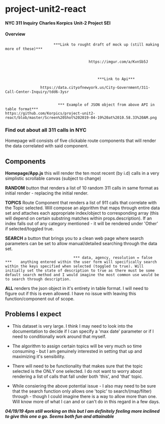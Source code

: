 # project-unit2-react

####

**NYC 311 Inquiry**
**Charles Korpics**
**Unit-2 Project SEI**


#### Overview

                          ***Link to rought draft of mock up (still making more of these)***
                                             
                                             
                                          https://imgur.com/a/KvnSb5J



                                              ***Link to Api***

                    https://data.cityofnewyork.us/City-Government/311-Call-Center-Inquiry/tdd6-3ysr
                      
                      
                            *** Example of JSON object from above API in table format***
    https://github.com/Korpics/project-unit2-react/blob/master/Screen%20Shot%202019-04-19%20at%2010.58.33%20AM.png



 <h3>Find out about all 311 calls in NYC</h3>
                            
                        
Homepage will consists of five clickable route components that will render the data correlated with said component.

<h2>Components</h2>

 **Homepage/App.js** this will render the ten most recent (by i.d) calls in a very simplistic scrollable canvas (subject to change)
 
 
 **RANDOM** button that renders a list of 10 random 311 calls in same format as initial render - replacing the initial render. 
 
 
 **TOPICS** Route Component that renders a list of 911 calls that correlate with the Topic selected. Will compose an algorithm that maps through entire data set and attaches each appropriate index/object to corresponding array (this will depend on certain substring matches within props.description). If an index falls out of any category mentioned - it will be rendered under 'Other' if selected/toggled true. 
 
 
 **SEARCH** a button that brings you to a clean web page where search parameters can be set to allow manual/detailed searching through the data set. 

                                   *** data, agency, resolution = false ***    anything entered within the user form will specifically search within the keys specified when selected (toggled to true). Will initially set the state of description to true as there must be some default search method and I would imagine the most common use would be to search through description.   
 
 
 **ALL** renders the json object in it's entirety in table format. I will need to figure out if this is even allowed. I have no issue with leaving this function/component out of scope. 



#### <h2> Problems I expect</h2> ####

- This dataset is very large. I think I may need to look into the documentation to decide if I can specify a 'max date' parameter or if I need to conditionally work around that myself. 

- The algorithm to assign certain topics will be very much so time consuming - but I am genuinely interested in setting that up and maximizing it's sensibility. 

- There will need to be functionality that makes sure that the topic selected is the ONLY one selected. I do not want to worry about rendering a list of calls that fall under both 'this', and 'that' topic. 

- While consiering the above potential issue - I also may need to be sure that the search function only allows one 'topic' to search/(map/filter) through - though I could imagine there is a way to allow more than one. Will know more of what I can and or can't do in this regard in a few days. 

***04/19/19 4pm still working on this but I am definitely feeling more inclined to give this one a go. Seems both fun and attainable***










                            
